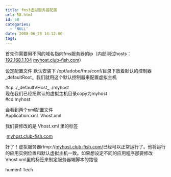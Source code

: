 ```yaml
---
title: fms3虚拟服务器配置
url: 58.html
id: 58
categories:
  - 'NULL'
date: 2008-06-28 14:12:00
tags:
---
```


  

首先你需要用不同的域名指向fms服务器的ip（内部测试hosts：[192.168.1.104](http://192.168.1.104) [myhost.club-fish.com](http://myhost.club-fish.com)）

设定配置文件 默认安装下 /opt/adobe/fms/conf/目录下放着默认的控制器 \_defaultRoot\_  我们就用这个默认控制器来配置虚拟主机

#cp ./\_defaultVHost\_ ./myhost  
现在我们已经把默认的虚拟主机目录copy为myhost  
#cd myhost

会看到两个xml配置文件  
Application.xml  Vhost.xml

我们要修改的是 Vhost.xml 里的标签

  
 [myhost.club-fish.com](http://myhost.club-fish.com)  

好了！虚拟服务器rtmp://[myhost.club-fish.com/](http://myhost.club-fish.com/)已经可以正常运行了。他将运行的应用实例位置和默认虚拟主机一致。如果想设定不同的应用程序那要修改Vhost.xml里的标签来制定服务器端脚本的路径

humen1 Tech